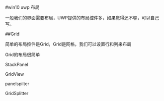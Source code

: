 #win10 uwp 布局

一般我们的界面需要布局，UWP提供的布局控件多，如果觉得还不够，可以自己写。

##Grid

简单的布局控件是Grid，Grid是网格，我们可以设置行和列来布局



Grid的布局很简单



StackPanel



GridView





panelspilter

GridSplitter


